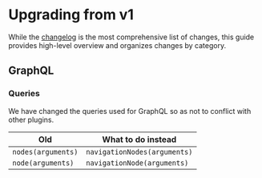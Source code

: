 # Upgrading from v1
While the [changelog](https://github.com/verbb/navigation/blob/craft-4/CHANGELOG.md) is the most comprehensive list of changes, this guide provides high-level overview and organizes changes by category.

## GraphQL

### Queries
We have changed the queries used for GraphQL so as not to conflict with other plugins.

Old | What to do instead
--- | ---
| `nodes(arguments)` | `navigationNodes(arguments)`
| `node(arguments)` | `navigationNode(arguments)`
